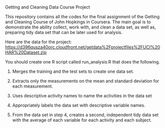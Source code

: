 Getting and Cleaning Data Course Project

This repository contains all the codes for the final assignment of the Getting and Cleaning Course of John Hopkings in Coursera. The main goal is to demonstrate the ability collect, work with, and clean a data set, as well as, preparing tidy data set that can be later used for analysis.

Here are the data for the project:
https://d396qusza40orc.cloudfront.net/getdata%2Fprojectfiles%2FUCI%20HAR%20Dataset.zip
  

You should create one R script called run_analysis.R that does the following. 

1. Merges the training and the test sets to create one data set.

2. Extracts only the measurements on the mean and standard deviation for each measurement.

3. Uses descriptive activity names to name the activities in the data set

4. Appropriately labels the data set with descriptive variable names. 

5. From the data set in step 4, creates a second, independent tidy data set with the average of each variable for each activity and each subject.
